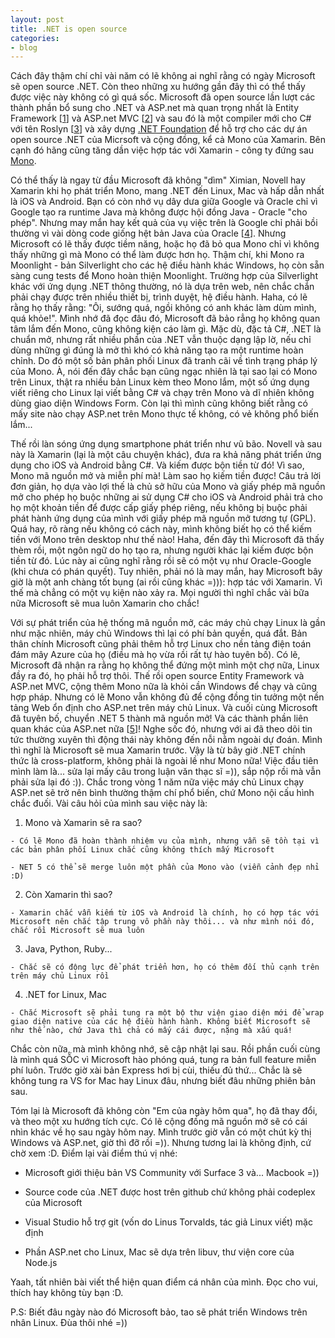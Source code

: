 ```yaml
---
layout: post
title: .NET is open source
categories:
- blog
---
```


Cách đây thậm chí chỉ vài năm có lẽ không ai nghĩ rằng có ngày Microsoft sẽ open source .NET. Còn theo những xu hướng gần đây thì có thể thấy được việc này không có gì quá sốc. Microsoft đã open source lần lượt các thành phần bổ sung cho .NET và ASP.net mà quan trọng nhất là Entity Framework [[1]] và ASP.net MVC [[2]] và sau đó là một compiler mới cho C# với tên Roslyn [[3]] và xây dựng [.NET Foundation](http://www.dotnetfoundation.org/) để hỗ trợ cho các dự án open source .NET của Micrsoft và cộng đồng, kể cả Mono của Xamarin. Bên cạnh đó hãng cũng tăng dần việc hợp tác với Xamarin - công ty đứng sau [Mono](http://www.mono-project.com/). 

Có thể thấy là ngay từ đầu Microsoft đã không "dìm" Ximian, Novell hay Xamarin khi họ phát triển Mono, mang .NET đến Linux, Mac và hấp dẫn nhất là iOS và Android. Bạn có còn nhớ vụ dây dưa giữa Google và Oracle chỉ vì Google tạo ra runtime Java mà không được hội đồng Java - Oracle "cho phép". Nhưng may mắn hay kết quả của vụ việc trên là Google chỉ phải bồi thường vì vài dòng code giống hệt bản Java của Oracle [[4]]. Nhưng Microsoft có lẽ thấy được tiềm năng, hoặc họ đã bỏ qua Mono chỉ vì không thấy những gì mà Mono có thể làm được hơn họ. Thậm chí, khi Mono ra Moonlight - bản Silverlight cho các hệ điều hành khác Windows, họ còn sẵn sàng cung tests để Mono hoàn thiện Moonlight. Trường hợp của Silverlight khác với ứng dụng .NET thông thường, nó là dựa trên web, nên chắc chắn phải chạy được trên nhiều thiết bị, trình duyệt, hệ điều hành. Haha, có lẽ rằng họ thấy rằng: "Ôi, sướng quá, ngồi không có anh khác làm dùm mình, quá khỏe!". Mình nhớ đã đọc đâu đó, Microsoft đã bảo rẳng họ không quan tâm lắm đến Mono, cũng không kiện cáo làm gì. Mặc dù, đặc tả C#, .NET là chuẩn mở, nhưng rất nhiều phần của .NET vẫn thuộc dạng lập lờ, nếu chỉ dùng những gì đúng là mở thì khó có khả năng tạo ra một runtime hoàn chỉnh. Do đó một số bản phân phối Linux đã tranh cãi về tình trạng pháp lý của Mono. À, nói đến đây chắc bạn cũng ngạc nhiên là tại sao lại có Mono trên Linux, thật ra nhiều bản Linux kèm theo Mono lắm, một số ứng dụng viết riêng cho Linux lại viết bằng C# và chạy trên Mono và dĩ nhiên không dùng giao diện Windows Form. Còn lại thì mình cũng không biết rằng có mấy site nào chạy ASP.net trên Mono thực tế không, có vẻ không phổ biến lắm...

Thế rồi làn sóng ứng dụng smartphone phát triển như vũ bão. Novell và sau này là Xamarin (lại là một câu chuyện khác), đưa ra khả năng phát triển ứng dụng cho iOS và Android bằng C#. Và kiếm được bộn tiền từ đó! Vì sao, Mono mã nguồn mở và miễn phí mà! Làm sao họ kiếm tiền được! Câu trả lời đơn giản, họ dựa vào lợi thế là chủ sở hữu của Mono và giấy phép mã nguồn mở cho phép họ buộc những ai sử dụng C# cho iOS và Android phải trả cho họ một khoản tiền để được cấp giấy phép riêng, nếu không bị buộc phải phát hành ứng dụng của mình với giấy phép mã nguồn mở tương tự (GPL). Quá hay, rõ ràng nếu không có cách này, mình không biết họ có thể kiếm tiền với Mono trên desktop như thế nào! Haha, đến đây thì Microsoft đã thấy thèm rồi, một ngôn ngữ do họ tạo ra, nhưng người khác lại kiếm được bộn tiền từ đó. Lúc này ai cũng nghĩ rằng rồi sẽ có một vụ như Oracle-Google (khi chưa có phán quyết). Tuy nhiên, phải nó là may mắn, hay Microsoft bây giờ là một anh chàng tốt bụng (ai rồi cũng khác =))): hợp tác với Xamarin. Vì thế mà chẳng có một vụ kiện nào xảy ra. Mọi người thì nghĩ chắc vài bữa nữa Microsoft sẽ mua luôn Xamarin cho chắc!

Với sự phát triển của hệ thống mã nguồn mở, các máy chủ chạy Linux là gần như mặc nhiên, máy chủ Windows thì lại có phí bản quyền, quá đắt. Bản thân chính Microsoft cũng phải thêm hỗ trợ Linux cho nền tảng điện toán đám mây Azure của họ (điều mà họ vừa rồi rất tự hào tuyên bố). Có lẽ, Microsoft đã nhận ra rằng họ không thể đứng một mình một chợ nữa, Linux đầy ra đó, họ phải hỗ trợ thôi. Thế rồi open source Entity Framework và ASP.net MVC, cộng thêm Mono nữa là khỏi cần Windows để chạy và cũng hợp pháp. Nhưng có lẽ Mono vẫn không đủ để cộng đồng tin tưởng một nền tảng Web ổn định cho ASP.net trên máy chủ Linux. Và cuối cùng Microsoft đã tuyên bố, chuyển .NET 5 thành mã nguồn mở! Và các thành phần liên quan khác của ASP.net nữa [[5]]! Nghe sốc đó, nhưng với ai đã theo dõi tin tức thường xuyên thì động thái này không đến nỗi nằm ngoài dự đoán. Mình thì nghĩ là Microsoft sẽ mua Xamarin trước. Vậy là từ bây giờ .NET chính thức là cross-platform, không phải là ngoài lề như Mono nữa! Việc đầu tiên mình làm là... sửa lại mấy câu trong luận văn thạc sĩ =)), sắp nộp rồi mà vẫn phải sửa lại đó :)). Chắc trong vòng 1 năm nữa việc máy chủ Linux chạy ASP.net sẽ trở nên bình thường thậm chí phổ biến, chứ Mono nội cấu hình chắc đuối. Vài câu hỏi của mình sau việc này là:

  1. Mono và Xamarin sẽ ra sao?

    - Có lẽ Mono đã hoàn thành nhiệm vụ của mình, nhưng vẫn sẽ tồn tại vì các bản phân phối Linux chắc cũng không thích mấy Microsoft

    - NET 5 có thể sẽ merge luôn một phần của Mono vào (viễn cảnh đẹp nhỉ :D)

  2. Còn Xamarin thì sao?

    - Xamarin chắc vẫn kiếm từ iOS và Android là chính, họ có hợp tác với Microsoft nên chắc tập trung vô phần này thôi... và như mình nói đó, chắc rồi Microsoft sẽ mua luôn

  3. Java, Python, Ruby...

    - Chắc sẽ có động lực để phát triển hơn, họ có thêm đối thủ cạnh trên trên máy chủ Linux rồi

  4. .NET for Linux, Mac

    - Chắc Microsoft sẽ phải tung ra một bộ thư viện giao diện mới để wrap giao diện native của các hệ điều hành hành. Không biết Microsoft sẽ như thế nào, chứ Java thì chả có mấy cái được, nặng mà xấu quá!

Chắc còn nữa, mà mình không nhớ, sẽ cập nhật lại sau. Rồi phần cuối cùng là mình quá SỐC vì Microsoft hào phóng quá, tung ra bản full feature miễn phí luôn. Trước giờ xài bản Express hơi bị cùi, thiếu đủ thứ... Chắc là sẽ không tung ra VS for Mac hay Linux đâu, nhưng biết đâu những phiên bản sau.

Tóm lại là Microsoft đã không còn "Em của ngày hôm qua", họ đã thay đổi, và theo một xu hướng tích cực. Có lẽ cộng đồng mã nguồn mở sẽ có cái nhìn khác về họ sau ngày hôm nay. Mình trước giờ vẫn có một chút kỳ thị Windows và ASP.net, giờ thì đỡ rồi =)). Nhưng tương lai là không định, cứ chờ xem :D. Điểm lại vài điểm thú vị nhé:

  - Microsoft giới thiệu bản VS Community với Surface 3 và... Macbook =))

  - Source code của .NET được host trên github chứ không phải codeplex của Microsoft

  - Visual Studio hỗ trợ git (vốn do Linus Torvalds, tác giả Linux viết) mặc định 
  
  - Phần ASP.net cho Linux, Mac sẽ dựa trên libuv, thư viện core của Node.js

Yaah, tất nhiên bài viết thể hiện quan điểm cá nhân của mình. Đọc cho vui, thích hay không tùy bạn :D.

P.S: Biết đâu ngày nào đó Microsoft bảo, tao sẽ phát triển Windows trên nhân Linux. Đùa thôi nhé =))

[1]: http://weblogs.asp.net/scottgu/entity-framework-and-open-source "Entity Framework and Open Source"
[2]: http://weblogs.asp.net/scottgu/asp-net-mvc-web-api-razor-and-open-source "ASP.NET MVC, Web API, Razor and Open Source"
[3]: https://roslyn.codeplex.com/ ".NET Compiler Platform (Roslyn)"
[4]: http://www.computerworld.com/article/2504709/technology-law-regulation/oracle-agrees-to--zero--damages-in-google-lawsuit--eyes-appeal.html "Oracle agrees to 'zero' damages in Google lawsuit, eyes appeal"
[5]: http://news.microsoft.com/2014/11/12/microsoft-takes-net-open-source-and-cross-platform-adds-new-development-capabilities-with-visual-studio-2015-net-2015-and-visual-studio-online/ "Microsoft takes .NET open source and cross-platform, adds new development capabilities with Visual Studio 2015, .NET 2015 and Visual Studio Online"